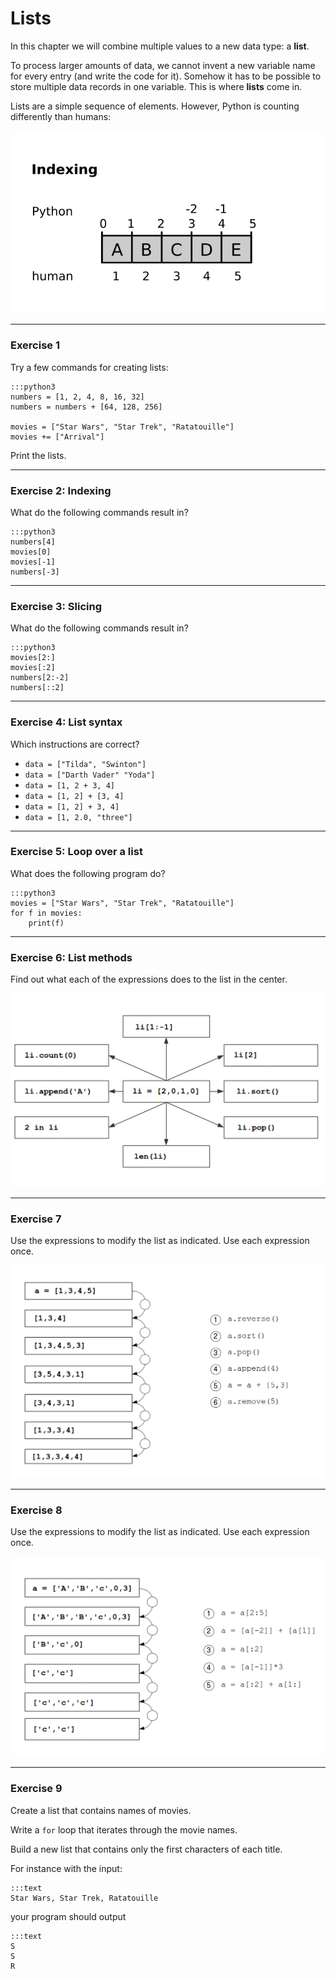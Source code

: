 
# Lists

In this chapter we will combine multiple values to a new data type: a **list**.

To process larger amounts of data, we cannot invent a new variable name for every entry (and write the code for it).
Somehow it has to be possible to store multiple data records in one variable.
This is where **lists** come in.

Lists are a simple sequence of elements.
However, Python is counting differently than humans:

![Indexing](indexing.png)

----

### Exercise 1

Try a few commands for creating lists:

    :::python3
    numbers = [1, 2, 4, 8, 16, 32]
    numbers = numbers + [64, 128, 256]

    movies = ["Star Wars", "Star Trek", "Ratatouille"]
    movies += ["Arrival"]

Print the lists.

----

### Exercise 2: Indexing

What do the following commands result in?

    :::python3
    numbers[4]
    movies[0]
    movies[-1]
    numbers[-3]

----

### Exercise 3: Slicing

What do the following commands result in?

    :::python3
    movies[2:]
    movies[:2]
    numbers[2:-2]
    numbers[::2]

----

### Exercise 4: List syntax

Which instructions are correct?

* `data = ["Tilda", "Swinton"]`
* `data = ["Darth Vader" "Yoda"]`
* `data = [1, 2 + 3, 4]`
* `data = [1, 2] + [3, 4]`
* `data = [1, 2] + 3, 4]`
* `data = [1, 2.0, "three"]`

----

### Exercise 5: Loop over a list

What does the following program do?

    :::python3
    movies = ["Star Wars", "Star Trek", "Ratatouille"]
    for f in movies:
        print(f)

----

### Exercise 6: List methods

Find out what each of the expressions does to the list in the center.

![list exercise](lists.png)


----

### Exercise 7

Use the expressions to modify the list as indicated. Use each expression once.

![list funcs exercise2](list_funcs2.png)

----

### Exercise 8

Use the expressions to modify the list as indicated. Use each expression once.

![list funcs exercise1](list_funcs1.png)

---

### Exercise 9

Create a list that contains names of movies.

Write a `for` loop that iterates through the movie names.

Build a new list that contains only the first characters of each title.

For instance with the input:

    :::text
    Star Wars, Star Trek, Ratatouille

your program should output

    :::text
    S
    S
    R
